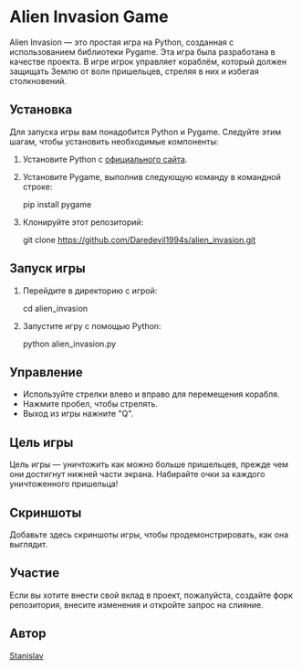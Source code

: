 # Alien Invasion Game

Alien Invasion — это простая игра на Python, созданная с использованием библиотеки Pygame. Эта игра была разработана в качестве проекта. В игре игрок управляет кораблём, который должен защищать Землю от волн пришельцев, стреляя в них и избегая столкновений.

## Установка

Для запуска игры вам понадобится Python и Pygame. Следуйте этим шагам, чтобы установить необходимые компоненты:

1. Установите Python с [официального сайта](https://www.python.org/downloads/).
2. Установите Pygame, выполнив следующую команду в командной строке:

   pip install pygame

4. Клонируйте этот репозиторий:

    git clone https://github.com/Daredevil1994s/alien_invasion.git

## Запуск игры

1. Перейдите в директорию с игрой:

    cd alien_invasion

3. Запустите игру с помощью Python:
  
    python alien_invasion.py

## Управление

- Используйте стрелки влево и вправо для перемещения корабля.
- Нажмите пробел, чтобы стрелять.
- Выход из игры нажните "Q".

## Цель игры

Цель игры — уничтожить как можно больше пришельцев, прежде чем они достигнут нижней части экрана. Набирайте очки за каждого уничтоженного пришельца!

## Скриншоты

Добавьте здесь скриншоты игры, чтобы продемонстрировать, как она выглядит.

## Участие

Если вы хотите внести свой вклад в проект, пожалуйста, создайте форк репозитория, внесите изменения и откройте запрос на слияние.

## Автор

[Stanislav](https://github.com/Daredevil1994s)
